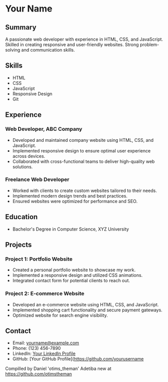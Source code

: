 

# Your Name

## Summary

A passionate web developer with experience in HTML, CSS, and JavaScript. Skilled in creating responsive and user-friendly websites. Strong problem-solving and communication skills.

## Skills

- HTML
- CSS
- JavaScript
- Responsive Design
- Git

## Experience

### Web Developer, ABC Company
- Developed and maintained company website using HTML, CSS, and JavaScript.
- Implemented responsive design to ensure optimal user experience across devices.
- Collaborated with cross-functional teams to deliver high-quality web solutions.

### Freelance Web Developer
- Worked with clients to create custom websites tailored to their needs.
- Implemented modern design trends and best practices.
- Ensured websites were optimized for performance and SEO.

## Education

- Bachelor's Degree in Computer Science, XYZ University

## Projects

### Project 1: Portfolio Website
- Created a personal portfolio website to showcase my work.
- Implemented a responsive design and utilized CSS animations.
- Integrated contact form for potential clients to reach out.

### Project 2: E-commerce Website
- Developed an e-commerce website using HTML, CSS, and JavaScript.
- Implemented shopping cart functionality and secure payment gateways.
- Optimized website for search engine visibility.

## Contact

- Email: yourname@example.com
- Phone: (123) 456-7890
- LinkedIn: [Your LinkedIn Profile](https://www.linkedin.com/in/yourprofile)
- GitHub: [Your GitHub Profile](https://github.com/yourusername

Compilled by Daniel 'otims_theman' Adetiba
new at https://github.com/otimstheman